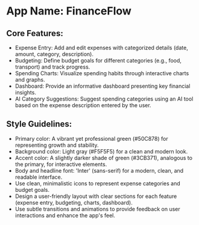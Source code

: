# **App Name**: FinanceFlow

## Core Features:

- Expense Entry: Add and edit expenses with categorized details (date, amount, category, description).
- Budgeting: Define budget goals for different categories (e.g., food, transport) and track progress.
- Spending Charts: Visualize spending habits through interactive charts and graphs.
- Dashboard: Provide an informative dashboard presenting key financial insights.
- AI Category Suggestions: Suggest spending categories using an AI tool based on the expense description entered by the user.

## Style Guidelines:

- Primary color: A vibrant yet professional green (#50C878) for representing growth and stability.
- Background color: Light gray (#F5F5F5) for a clean and modern look.
- Accent color: A slightly darker shade of green (#3CB371), analogous to the primary, for interactive elements.
- Body and headline font: 'Inter' (sans-serif) for a modern, clean, and readable interface.
- Use clean, minimalistic icons to represent expense categories and budget goals.
- Design a user-friendly layout with clear sections for each feature (expense entry, budgeting, charts, dashboard).
- Use subtle transitions and animations to provide feedback on user interactions and enhance the app's feel.